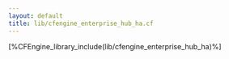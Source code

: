 ```yaml
---
layout: default
title: lib/cfengine_enterprise_hub_ha.cf
---
```


[%CFEngine_library_include(lib/cfengine_enterprise_hub_ha)%]
